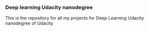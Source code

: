 ### Deep learning Udacity nanodegree
This is the repository for all my projects for Deep Learning Udacity nanodegree of Udacity
